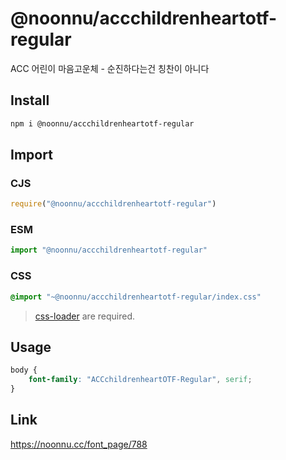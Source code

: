 # @noonnu/accchildrenheartotf-regular
ACC 어린이 마음고운체 - 순진하다는건 칭찬이 아니다

## Install
```sh
npm i @noonnu/accchildrenheartotf-regular
```
## Import
### CJS
```js
require("@noonnu/accchildrenheartotf-regular")
```
### ESM
```js
import "@noonnu/accchildrenheartotf-regular"
```
### CSS 
```css
@import "~@noonnu/accchildrenheartotf-regular/index.css"
```
> [css-loader](https://github.com/webpack-contrib/css-loader) are required.

## Usage
```css
body {
    font-family: "ACCchildrenheartOTF-Regular", serif;
}
```

## Link
https://noonnu.cc/font_page/788
